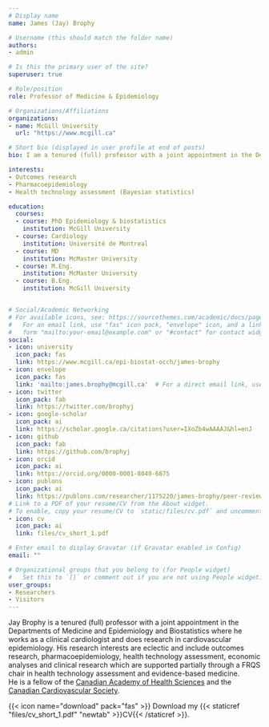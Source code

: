 ```yaml
---
# Display name
name: James (Jay) Brophy

# Username (this should match the folder name)
authors:
- admin

# Is this the primary user of the site?
superuser: true

# Role/position
role: Professor of Medicine & Epidemiology

# Organizations/Affiliations
organizations:
- name: McGill University
  url: "https://www.mcgill.ca"

# Short bio (displayed in user profile at end of posts)
bio: I am a tenured (full) professor with a joint appointment in the Departments of Medicine and Epidemiology and Biostatistics where I work as a clinical cardiologist and do research in cardiovascular epidemiology. 

interests:
- Outcomes research
- Pharmacoepidemiology
- Health technology assessment (Bayesian statistics)

education:
  courses:
  - course: PhD Epidemiology & biostatistics
    institution: McGill University
  - course: Cardiology
    institution: Université de Montreal
  - course: MD
    institution: McMaster University
  - course: M.Eng.
    institution: McMaster University
  - course: B.Eng.
    institution: McGill University


# Social/Academic Networking
# For available icons, see: https://sourcethemes.com/academic/docs/page-builder/#icons
#   For an email link, use "fas" icon pack, "envelope" icon, and a link in the
#   form "mailto:your-email@example.com" or "#contact" for contact widget.
social:
- icon: university
  icon_pack: fas
  link: https://www.mcgill.ca/epi-biostat-occh/james-brophy
- icon: envelope
  icon_pack: fas
  link: 'mailto:james.brophy@mcgill.ca'  # For a direct email link, use "mailto:james.brophy@mcgill.ca".
- icon: twitter
  icon_pack: fab
  link: https://twitter.com/brophyj
- icon: google-scholar
  icon_pack: ai
  link: https://scholar.google.ca/citations?user=IXoZb4wAAAAJ&hl=enJ
- icon: github
  icon_pack: fab
  link: https://github.com/brophyj
- icon: orcid
  icon_pack: ai
  link: https://orcid.org/0000-0001-8049-6875
- icon: publons
  icon_pack: ai
  link: https://publons.com/researcher/1175220/james-brophy/peer-review/
# Link to a PDF of your resume/CV from the About widget.
# To enable, copy your resume/CV to `static/files/cv.pdf` and uncomment the lines below.
- icon: cv
  icon_pack: ai
  link: files/cv_short_1.pdf

# Enter email to display Gravatar (if Gravatar enabled in Config)
email: ""

# Organizational groups that you belong to (for People widget)
#   Set this to `[]` or comment out if you are not using People widget.
user_groups:
- Researchers
- Visitors
---
```


Jay Brophy is a tenured (full) professor with a joint appointment in the Departments of Medicine and Epidemiology and Biostatistics where he works as a clinical cardiologist and does research in cardiovascular epidemiology. His research interests are eclectic and include outcomes research, pharmacoepidemiology, health technology assessment, economic analyses and clinical research which are supported partially through a FRQS chair in health technology assessment and evidence-based medicine.     
He is a fellow of the [Canadian Academy of Health Sciences](https://cahs-acss.ca/fellows/) and the [Canadian Cardiovascular Society](https://ccs.ca/fellow-of-the-ccs-faqs/).

{{< icon name="download" pack="fas" >}} Download my {{< staticref "files/cv_short_1.pdf" "newtab" >}}CV{{< /staticref >}}.
